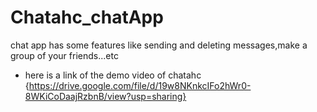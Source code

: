 # Chatahc_chatApp
chat app has some features like sending and deleting messages,make a group of your friends...etc
- here is a link of the demo video of chatahc {https://drive.google.com/file/d/19w8NKnkcIFo2hWr0-8WKiCoDaajRzbnB/view?usp=sharing} 
